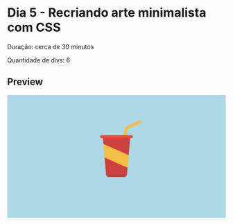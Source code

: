 # Dia 5 - Recriando arte minimalista com CSS

Duração: cerca de 30 minutos

Quantidade de divs: 6

## Preview

<div align="center">
    <img src="refri-preview.png" alt="Preview da arte com CSS" />
</div>